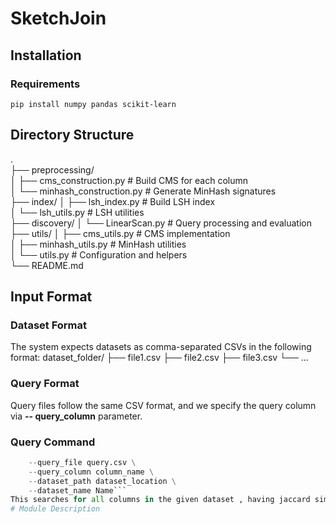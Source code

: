 # SketchJoin
## Installation
### Requirements

```pip install numpy pandas scikit-learn```
## Directory Structure <br>
. <br>
├── preprocessing/ <br>
│   ├── cms_construction.py        # Build CMS for each column <br>
│   └── minhash_construction.py    # Generate MinHash signatures <br>
├── index/
│   ├── lsh_index.py                # Build LSH index <br>
│   └── lsh_utils.py                # LSH utilities <br>
├── discovery/
│   └── LinearScan.py               # Query processing and evaluation <br>
├── utils/
│   ├── cms_utils.py                # CMS implementation <br>
│   ├── minhash_utils.py            # MinHash utilities <br>
│   └── utils.py                    # Configuration and helpers <br>
└── README.md

## Input Format 
### Dataset Format 
The system expects datasets as  comma-separated CSVs  in the following format:
dataset_folder/
├── file1.csv
├── file2.csv
├── file3.csv
└── ...
### Query Format
Query files follow the same CSV format, and we specify the query column via   **-- query_column** parameter.
### Query Command 
```python discovery/LinearScan.py \
    --query_file query.csv \
    --query_column column_name \
    --dataset_path dataset_location \
    --dataset_name Name```
This searches for all columns in the given dataset , having jaccard similarity greater or equal to the threshold set in **utils.py** to the "location" column in query.csv.
# Module Description

